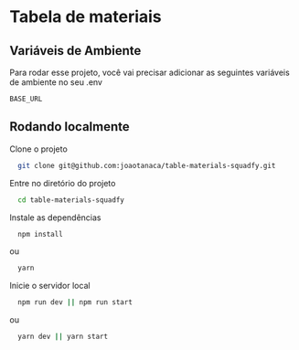 # Tabela de materiais

## Variáveis de Ambiente

Para rodar esse projeto, você vai precisar adicionar as seguintes variáveis de ambiente no seu .env

`BASE_URL`

## Rodando localmente

Clone o projeto

```bash
  git clone git@github.com:joaotanaca/table-materials-squadfy.git
```

Entre no diretório do projeto

```bash
  cd table-materials-squadfy
```

Instale as dependências

```bash
  npm install
```

ou

```bash
  yarn
```

Inicie o servidor local

```bash
  npm run dev || npm run start
```

ou

```bash
  yarn dev || yarn start
```
